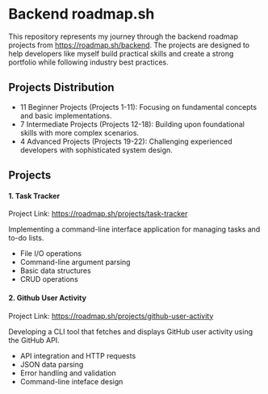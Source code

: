 # Backend roadmap.sh
This repository represents my journey through the backend roadmap projects from https://roadmap.sh/backend.
The projects are designed to help developers like myself build practical skills and create a strong portfolio while following industry best practices.

## Projects Distribution
- 11 Beginner Projects (Projects 1-11): Focusing on fundamental concepts and basic implementations.
- 7 Intermediate Projects (Projects 12-18): Building upon foundational skills with more complex scenarios.
- 4 Advanced Projects (Projects 19-22): Challenging experienced developers with sophisticated system design.

## Projects
#### 1. Task Tracker
Project Link: https://roadmap.sh/projects/task-tracker

Implementing a command-line interface application for managing tasks and to-do lists.
- File I/O operations
- Command-line argument parsing
- Basic data structures
- CRUD operations

#### 2. Github User Activity
Project Link: https://roadmap.sh/projects/github-user-activity

Developing a CLI tool that fetches and displays GitHub user activity using the GitHub API.
- API integration and HTTP requests
- JSON data parsing
- Error handling and validation
- Command-line inteface design
